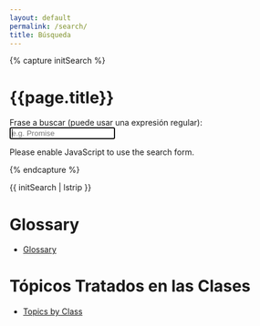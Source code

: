 ```yaml
---
layout: default
permalink: /search/
title: Búsqueda
---
```


{% capture initSearch %}

<h1>{{page.title}}</h1>

<form id="search-form" action="">
  <label class="label" for="search">Frase a buscar (puede usar una expresión regular):</label>
  <br/>
  <input class="input" id="search" type="text" name="search" autofocus placeholder="e.g. Promise" autocomplete="off">
  
  <ul class="list  list--results" id="list">
  </ul>
</form>

<script type="text/javascript" src="{{site.baseurl}}/assets/src/fetch.js"></script>
<script type="text/javascript" src="{{site.baseurl}}/assets/src/search.js"></script>

<script type="text/javascript">

  const search = new JekyllSearch(
    '{{site.baseurl}}/assets/src/search.json',
    '#search',
    '#list',
    '{{site.baseurl}}'
  );
  search.init(); 
  
</script>

<noscript>Please enable JavaScript to use the search form.</noscript>

{% endcapture %}

{{ initSearch | lstrip }}

# Glossary

* [Glossary]({{site.baseurl}}/glossary.html)

# Tópicos Tratados en las Clases

* [Topics by Class]({{site.baseurl}}/topics)

